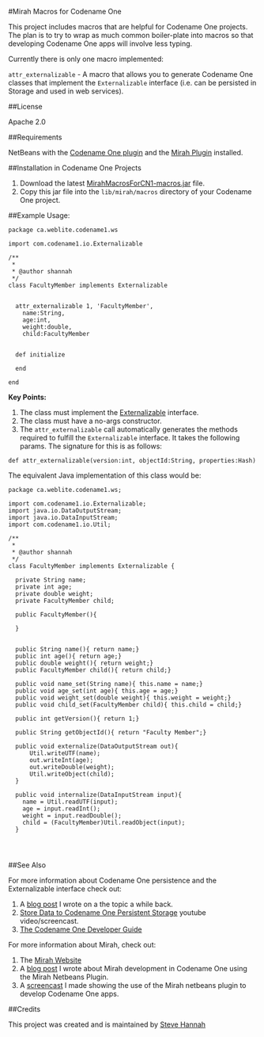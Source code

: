 #Mirah Macros for Codename One

This project includes macros that are helpful for Codename One projects.  The plan is to try to wrap as much common boiler-plate into macros so that developing Codename One apps will involve less typing.

Currently there is only one macro implemented:

`attr_externalizable` - A macro that allows you to generate Codename One classes that implement the `Externalizable` interface (i.e. can be persisted in Storage and used in web services).

##License

Apache 2.0

##Requirements

NetBeans with the [Codename One plugin](http://www.codenameone.com) and the [Mirah Plugin](https://github.com/shannah/mirah-nbm) installed.

##Installation in Codename One Projects

1. Download the latest [MirahMacrosForCN1-macros.jar](https://github.com/shannah/MirahMacrosForCodenameOne/releases/tag/0.1.0) file.
2. Copy this jar file into the `lib/mirah/macros` directory of your Codename One project.

##Example Usage:

~~~
package ca.weblite.codename1.ws

import com.codename1.io.Externalizable

/**
 *
 * @author shannah
 */
class FacultyMember implements Externalizable
  
  
  attr_externalizable 1, 'FacultyMember',
    name:String,
    age:int, 
    weight:double,
    child:FacultyMember
  
  
  def initialize
  
  end

end
~~~

**Key Points:**

1. The class must implement the [Externalizable](https://codenameone.googlecode.com/svn/trunk/CodenameOne/javadoc/com/codename1/io/Externalizable.html) interface.
2. The class must have a no-args constructor.
3. The `attr_externalizable` call automatically generates the methods required to fulfill the `Externalizable` interface.  It takes the following params.  The signature for this is as follows:

 ~~~
 def attr_externalizable(version:int, objectId:String, properties:Hash)
 ~~~

The equivalent Java implementation of this class would be:

~~~
package ca.weblite.codename1.ws;

import com.codename1.io.Externalizable;
import java.io.DataOutputStream;
import java.io.DataInputStream;
import com.codename1.io.Util;

/**
 *
 * @author shannah
 */
class FacultyMember implements Externalizable {
  
  private String name;
  private int age;
  private double weight;
  private FacultyMember child;
  
  public FacultyMember(){
  
  }
  
  
  public String name(){ return name;}
  public int age(){ return age;}
  public double weight(){ return weight;}
  public FacultyMember child(){ return child;}
  
  public void name_set(String name){ this.name = name;}
  public void age_set(int age){ this.age = age;}
  public void weight_set(double weight){ this.weight = weight;}
  public void child_set(FacultyMember child){ this.child = child;}
  
  public int getVersion(){ return 1;}
  
  public String getObjectId(){ return "Faculty Member";}
  
  public void externalize(DataOutputStream out){
      Util.writeUTF(name);
      out.writeInt(age);
      out.writeDouble(weight);
      Util.writeObject(child);
  } 
  
  public void internalize(DataInputStream input){
    name = Util.readUTF(input);
    age = input.readInt();
    weight = input.readDouble();
    child = (FacultyMember)Util.readObject(input);
  }
  
  
  

~~~

##See Also

For more information about Codename One persistence and the Externalizable interface check out:

1. A [blog post](http://sjhannah.com/blog/?p=234) I wrote on a the topic a while back.
2. [Store Data to Codename One Persistent Storage](https://www.youtube.com/watch?v=Q85K-nSbc_k) youtube video/screencast.
3. [The Codename One Developer Guide](http://www.codenameone.com/developer-guide.html)

For more information about Mirah, check out:

1. The [Mirah Website](http://www.mirah.org)
2. A [blog post](http://sjhannah.com/blog/?p=331) I wrote about Mirah development in Codename One using the Mirah Netbeans Plugin.
3. A [screencast](https://www.youtube.com/watch?v=uGgppdsMCjA) I made showing the use of the Mirah netbeans plugin to develop Codename One apps.

##Credits

This project was created and is maintained by [Steve Hannah](http://sjhannah.com)